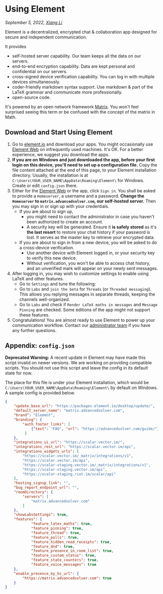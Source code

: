 # Using Element

*September 5, 2022, [Xiang Li](mailto:646873166@qq.com)*

Element is a decentralized, encrypted chat & collaboration app designed for secure and independent communication.

It provides

- self-hosted server capability. Our team keeps all the data on our servers.
- end-to-end encryption capability. Data are kept personal and confidential on our servers.
- cross-signed device verification capability. You can log in with multiple devices simultaneously.
- coder-friendly markdown syntax support. Use markdown & part of the LaTeX grammar and communicate more professionally.
- open-source code.

It's powered by an open network framework [Matrix](https://matrix.org). You won't feel surprised seeing this term or be confused with the concept of the matrix in Math.

## Download and Start Using Element

1. Go to [element.io](https://element.io/get-started) and download your apps. You might occasionally use [Element Web](https://element.advancedsolver.com) on infrequently used machines. It's OK. For a better experience, we suggest you download the apps.
2. **If you are on Windows and just downloaded the app, before your first login on this device, you'll need to set up a configuration file.** Copy the file content attached at the end of this page, to your Element installation directory. Usually, the installation is at `C:\Users\YOUR_USER_NAME\AppData\Roaming\Element\` for Windows. Create or edit `config.json` there.
3. Either for the [Element Web](https://element.advancedsolver.com) or the app, click `Sign in`. You shall be asked to provide a `Homeserver`, a username and a password. **Change the `Homeserver` to `matrix.advancedsolver.com`, our self-hosted server.** Then you may sign in or sign up with your credentials.
    - If you are about to sign up, 
      - you might need to contact the administrator in case you haven't been authorized to create an account.
      - A security key will be generated. Ensure it **is safely stored** as it's **the last resort** to restore your chat history if your password is lost. It serves as the master key to retrieve your encrypted data.
    - If you are about to sign in from a new device, you will be asked to do a cross-device verification.
      - Use another device with Element logged in, or your security key to verify this new device.
      - Without verification, you won't be able to access chat history, and an unverified mark will appear on your newly sent messages.
4. After logging in, you may wish to customize settings to enable using LaTeX and other features.
    - Go to `Settings` and tune the following:
    - Go to `Labs` and `join the beta` for `Threads` (or `Threaded messaging`). This allows you replying messages in separate threads, keeping the channels well-organized.
    - Go to `Labs` and check if `Render LaTeX maths in messages` and `Message Pinning` are checked. Some editions of the app might not support these features.
5. Congratulations! You are almost ready to use Element to power up your communication workflow. Contact our [administrator team](mailto:cash_admin@163.com) if you have any further questions.

## Appendix: `config.json`

**Deprecated Warning:** A recent update in Element may have made this script invalid on newer versions. We are working on providing compatible scripts. You should not use this script and leave the config in its default state for now.

The place for this file is under your Element installation, which would be `C:\Users\YOUR_USER_NAME\AppData\Roaming\Element\` by default on Windows.
A sample config is provided below.

```json
{
    "update_base_url": "https://packages.element.io/desktop/update/",
    "default_server_name": "matrix.advancedsolver.com",
    "brand": "Element",
    "branding": {
        "auth_footer_links": [
            {"text": "FAQ", "url": "https://advancedsolver.com/guide/"}
         ]
    },
    "integrations_ui_url": "https://scalar.vector.im/",
    "integrations_rest_url": "https://scalar.vector.im/api",
    "integrations_widgets_urls": [
        "https://scalar.vector.im/_matrix/integrations/v1",
        "https://scalar.vector.im/api",
        "https://scalar-staging.vector.im/_matrix/integrations/v1",
        "https://scalar-staging.vector.im/api",
        "https://scalar-staging.riot.im/scalar/api"
    ],
    "hosting_signup_link": "",
    "bug_report_endpoint_url": "",
    "roomDirectory": {
        "servers": [
            "matrix.advancedsolver.com"
        ]
    },
    "showLabsSettings": true,
    "features": {
            "feature_latex_maths": true,
            "feature_pinning": true,
            "feature_thread": true,
            "feature_polls": true,
            "feature_hidden_read_receipts": true,
            "feature_dnd": true,
            "feature_presence_in_room_list": true,
            "feature_custom_status": true,
            "feature_state_counters": true,
            "feature_voice_messages": true
    },
    "enable_presence_by_hs_url": {
        "https://matrix.advancedsolver.com": true
    }
}
```

